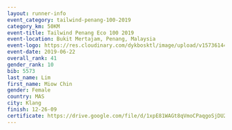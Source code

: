 ```yaml
--- 
layout: runner-info 
event_category: tailwind-penang-100-2019 
category_km: 50KM 
event-title: Tailwind Penang Eco 100 2019 
event-location: Bukit Mertajam, Penang, Malaysia 
event-logo: https://res.cloudinary.com/dykbosktl/image/upload/v1573614442/Logo/Logo_gqlzi3.jpg 
event-date: 2019-06-22 
overall_rank: 41
gender_rank: 10
bib: 5573
last_name: Lim
first_name: Miow Chin
gender: Female
country: MAS
city: Klang
finish: 12-26-09
certificate: https://drive.google.com/file/d/1xpE81WAGt8qVmoCPaqgoSjDU2hMmKpL/view?usp=sharing
--- 
```

